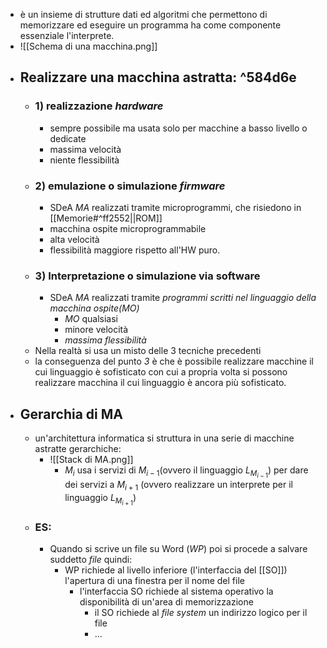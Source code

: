 - è un insieme di strutture dati ed algoritmi che permettono di memorizzare ed eseguire un programma ha come componente essenziale l'interprete.
- ![[Schema di una macchina.png]]
- ## Realizzare una macchina astratta: ^584d6e
	- ### 1) realizzazione _hardware_
		- sempre possibile ma usata solo per macchine a basso livello o dedicate
		- massima velocità
		- niente flessibilità
	- ### 2) emulazione o simulazione _firmware_
		- SDeA _MA_ realizzati tramite microprogrammi, che risiedono in [[Memorie#^ff2552||ROM]] 
		- macchina ospite microprogrammabile
		- alta velocità
		- flessibilità maggiore rispetto all'HW puro.
	- ### 3) Interpretazione o simulazione via software 
		- SDeA _MA_ realizzati tramite _programmi scritti nel linguaggio della macchina ospite(MO)_
			- _MO_ qualsiasi
			- minore velocità
			- _massima flessibilità_
	- Nella realtà si usa un misto delle 3 tecniche precedenti
	- la conseguenza del punto _3_  è che è possibile realizzare macchine il cui linguaggio è sofisticato con cui a propria volta si possono realizzare macchina il cui linguaggio è ancora più sofisticato.  
- ## Gerarchia di MA
	- un'architettura informatica si struttura in una serie di macchine astratte gerarchiche:
		- ![[Stack di MA.png]]
			- $M_{i}$ usa i servizi di $M_{i-1}$(ovvero il linguaggio $L_{M_{i-1}}$) per dare dei servizi a $M_{i+1}$ (ovvero realizzare un interprete per il linguaggio $L_{M_{i+1}}$)
	- ### ES: 
		- Quando si scrive un file su Word (_WP_) poi si procede a salvare suddetto _file_ quindi:
			- WP richiede al livello inferiore (l'interfaccia del [[SO]]) l'apertura di una finestra per il nome del file
				- l'interfaccia SO richiede al sistema operativo la disponibilità di un'area di memorizzazione
					- il SO richiede al *file system* un indirizzo logico per il file
					- ...